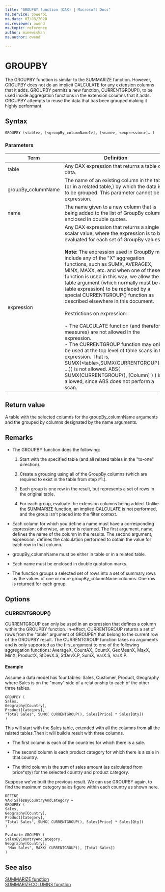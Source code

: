```yaml
---
title: "GROUPBY function (DAX) | Microsoft Docs"
ms.service: powerbi 
ms.date: 07/08/2020
ms.reviewer: owend
ms.topic: reference
author: minewiskan
ms.author: owend

---
```

# GROUPBY
  
The GROUPBY function is similar to the SUMMARIZE function. However, GROUPBY does not do an implicit CALCULATE for any extension columns that it adds. GROUPBY permits a new function, CURRENTGROUP(), to be used inside aggregation functions in the extension columns that it adds. GROUPBY attempts to reuse the data that has been grouped making it highly performant.  
  
## Syntax  
  
```dax
GROUPBY (<table>, [<groupBy_columnName1>], [<name>, <expression>]… )  
```
  
### Parameters  
  
|Term|Definition|  
|--------|--------------|  
|table|Any DAX expression that returns a table of data.|  
|groupBy_columnName|The name of an existing column in the table (or in a related table,) by which the data is to be grouped. This parameter cannot be an expression.|  
|name|The name given to a new column that is being added to the list of GroupBy columns, enclosed in double quotes.|  
|expression|Any DAX expression that returns a single scalar value, where the expression is to be evaluated for each set of GroupBy values.<br /><br />**Note:** The expression used in GroupBy may include any of the "X" aggregation functions, such as SUMX, AVERAGEX, MINX, MAXX, etc. and when one of these function is used in this way, we allow the table argument (which normally must be a table expression) to be replaced by a special CURRENTGROUP() function as described elsewhere in this document.<br /><br />Restrictions on expression:<br /><br />-   The CALCULATE function (and therefore measures) are not allowed in the expression.<br />-   The CURRENTGROUP function may only be used at the top level of table scans in the expression. That is, SUMX(&lt;table&gt;,SUMX(CURRENTGROUP(…), …)) is not allowed. ABS( SUMX(CURRENTGROUP(), [Column] ) ) is allowed, since ABS does not perform a scan.|  
  
## Return value

A table with the selected columns for the groupBy_columnName arguments and the grouped by columns designated by the name arguments.  
  
## Remarks

- The GROUPBY function does the following:  
  
    1. Start with the specified table (and all related tables in the "to-one" direction).  
  
    2. Create a grouping using all of the GroupBy columns (which are required to exist in the table from step #1.).  
  
    3. Each group is one row in the result, but represents a set of rows in the original table.  
  
    4. For each group, evaluate the extension columns being added.  Unlike the SUMMARIZE function, an implied CALCULATE is not performed, and the group isn't placed into the filter context.  
  
- Each column for which you define a name must have a corresponding expression; otherwise, an error is returned. The first argument, name, defines the name of the column in the results. The second argument, expression, defines the calculation performed to obtain the value for each row in that column.  
  
- groupBy_columnName must be either in table or in a related table.  
  
- Each name must be enclosed in double quotation marks.  
  
- The function groups a selected set of rows into a set of summary rows by the values of one or more groupBy_columnName columns. One row is returned for each group.  
  
## Options  
  
### CURRENTGROUP()

CURRENTGROUP can only be used in an expression that defines a column within the GROUPBY function. In-effect, CURRENTGROUP returns a set of rows from the "table" argument of GROUPBY that belong to the current row of the GROUPBY result. The CURRENTGROUP function takes no arguments and is only supported as the first argument to one of the following aggregation functions: AverageX, CountAX, CountX, GeoMeanX, MaxX, MinX, ProductX, StDevX.S, StDevX.P, SumX, VarX.S, VarX.P.  
  
#### Example

Assume a data model has four tables:  Sales, Customer, Product, Geography where Sales is on the "many" side of a relationship to each of the other three tables.  
  
```dax
GROUPBY (  
Sales,
Geography[Country],
Product[Category],
"Total Sales", SUMX( CURRENTGROUP(), Sales[Price] * Sales[Qty])  
)  
```

This will start with the Sales table, extended with all the columns from all the related tables.Then it will build a result with three columns.  
  
- The first column is each of the countries for which there is a sale.  
  
- The second column is each product category for which there is a sale in that country.  
  
- The third column is the sum of sales amount (as calculated from price*qty) for the selected country and product category.  
  
Suppose we've built the previous result.  We can use GROUPBY again, to find the maximum category sales figure within each country as shown here.  
  
```dax
DEFINE  
VAR SalesByCountryAndCategory =  
GROUPBY (  
Sales,
Geography[Country],
Product[Category],
"Total Sales", SUMX( CURRENTGROUP(), Sales[Price] * Sales[Qty])  
)  
  
Evaluate GROUPBY (  
SalesByCountryAndCategory,
Geography[Country],
 "Max Sales", MAXX( CURRENTGROUP(), [Total Sales])  
)  
```
  
## See also

[SUMMARIZE function](summarize-function-dax.md)  
[SUMMARIZECOLUMNS function](summarizecolumns-function-dax.md)  
